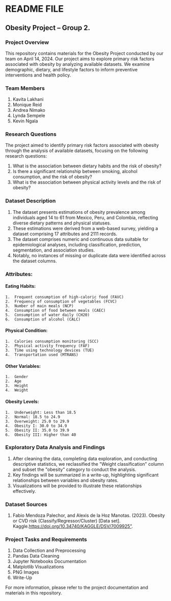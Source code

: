 # README FILE
## Obesity Project – Group 2.
### Project Overview

This repository contains materials for the Obesity Project conducted by our team on April 14, 2024. Our project aims to explore primary risk factors associated with obesity by analyzing available datasets. We examine demographic, dietary, and lifestyle factors to inform preventive interventions and health policy.

### Team Members
  1.	Kavita Lakhani
  2.	Monique Reid
  3.	Andrea Nimako
  4.	Lynda Sempele
  5.	Kevin Ngala
### Research Questions
The project aimed to identify primary risk factors associated with obesity through the analysis of available datasets, focusing on the following research questions:
  1.	What is the association between dietary habits and the risk of obesity?
  2.	Is there a significant relationship between smoking, alcohol consumption, and the risk of obesity?
  3.	What is the association between physical activity levels and the risk of obesity?

### Dataset Description
  1.	The dataset presents estimations of obesity prevalence among individuals aged 14 to 61 from Mexico, Peru, and Colombia, reflecting diverse dietary patterns and physical statuses. 
  2.	These estimations were derived from a web-based survey, yielding a dataset comprising 17 attributes and 2111 records. 
  3.	The dataset comprises numeric and continuous data suitable for epidemiological analyses, including classification, prediction, segmentation, and association studies. 
  4.	Notably, no instances of missing or duplicate data were identified across the dataset columns.

### Attributes:
  #### Eating Habits:
    1.	Frequent consumption of high-caloric food (FAVC)
    2.	Frequency of consumption of vegetables (FCVC)
    3.	Number of main meals (NCP)
    4.	Consumption of food between meals (CAEC)
    5.	Consumption of water daily (CH20)
    6.	Consumption of alcohol (CALC)

  #### Physical Condition:
    1.	Calories consumption monitoring (SCC)
    2.	Physical activity frequency (FAF)
    3.	Time using technology devices (TUE)
    4.	Transportation used (MTRANS)

  #### Other Variables:
    1.	Gender
    2.	Age
    3.	Height
    4.	Weight

  #### Obesity Levels:
    1.	Underweight: Less than 18.5
    2.	Normal: 18.5 to 24.9
    3.	Overweight: 25.0 to 29.9
    4.	Obesity I: 30.0 to 34.9
    5.	Obesity II: 35.0 to 39.9
    6.	Obesity III: Higher than 40

### Exploratory Data Analysis and Findings
  1.	After cleaning the data, completing data exploration, and conducting descriptive statistics, we reclassified the "Weight classification" column and subset the "obesity" category to conduct the analysis. 
  2.	Key findings will be summarized in a write-up, highlighting significant relationships between variables and obesity rates. 
  3.	Visualizations will be provided to illustrate these relationships effectively.

### Dataset Sources
1.	Fabio Mendoza Palechor, and Alexis de la Hoz Manotas. (2023). Obesity or CVD risk (Classify/Regressor/Cluster) [Data set]. Kaggle.https://doi.org/10.34740/KAGGLE/DSV/7009925”.

### Project Tasks and Requirements
  1.	Data Collection and Preprocessing
  2.	Pandas Data Cleaning
  3.	Jupyter Notebooks Documentation
  4.	Matplotlib Visualizations
  5.	PNG Images
  6.	Write-Up

For more information, please refer to the project documentation and materials in this repository.

